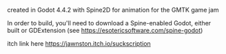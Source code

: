 created in Godot 4.4.2 with Spine2D for animation for the GMTK game jam

In order to build, you'll need to download a Spine-enabled Godot, either built or GDExtension (see https://esotericsoftware.com/spine-godot)

itch link here https://jawnston.itch.io/suckscription
